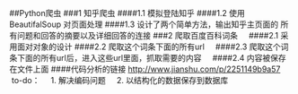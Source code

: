 ##Python爬虫
###1 知乎爬虫
####1.1 模拟登陆知乎 
####1.2 使用BeautifalSoup 对页面处理
####1.3 设计了两个简单方法，输出知乎主页面的 所有问题和回答的摘要以及详细回答的连接
###2 爬取百度百科词条    
####2.1 采用面对对象的设计
####2.2 爬取这个词条下面的所有url    
####2.3 爬取这个词条下面的所有url后，进入这些url里面，抓取需要的内容    
####2.4 内容被保存在文件上面
####代码分析的链接 http://www.jianshu.com/p/2251149b9a57
   to-do：    
	1. 解决编码问题    
	2. 以结构化的数据保存到数据库
